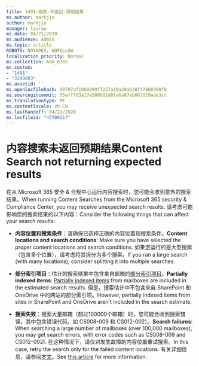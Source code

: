 ```yaml
---
title: 1491-搜索-不返回-预期结果
ms.author: markjjo
author: markjjo
manager: lauraw
ms.date: 04/21/2020
ms.audience: Admin
ms.topic: article
ROBOTS: NOINDEX, NOFOLLOW
localization_priority: Normal
ms.collection: Adm_O365
ms.custom:
- "1491"
- "3200003"
ms.assetid: ''
ms.openlocfilehash: d0707af19b0299f7257a10a20ab38f47860308fb
ms.sourcegitcommit: 55eff703a17e500681d8fa6a87eb067019ade3cc
ms.translationtype: MT
ms.contentlocale: zh-CN
ms.lasthandoff: 04/22/2020
ms.locfileid: "43709217"
---
```

# <a name="content-search-not-returning-expected-results"></a><span data-ttu-id="8b76e-102">内容搜索未返回预期结果</span><span class="sxs-lookup"><span data-stu-id="8b76e-102">Content Search not returning expected results</span></span>

<span data-ttu-id="8b76e-103">在从 Microsoft 365 安全 & 合规中心运行内容搜索时，您可能会收到意外的搜索结果。</span><span class="sxs-lookup"><span data-stu-id="8b76e-103">When running Content Searches from the Microsoft 365 security & Compliance Center, you may receive unexpected search results.</span></span> <span data-ttu-id="8b76e-104">请考虑可能影响您的搜索结果的以下内容：</span><span class="sxs-lookup"><span data-stu-id="8b76e-104">Consider the following things that can affect your search results:</span></span>

- <span data-ttu-id="8b76e-105">**内容位置和搜索条件**：请确保已选择正确的内容位置和搜索条件。</span><span class="sxs-lookup"><span data-stu-id="8b76e-105">**Content locations and search conditions**: Make sure you have selected the proper content locations and search conditions.</span></span> <span data-ttu-id="8b76e-106">如果您运行的是大型搜索（包含多个位置），请考虑将其拆分为多个搜索。</span><span class="sxs-lookup"><span data-stu-id="8b76e-106">If you ran a large search (with many locations), consider splitting it into multiple searches.</span></span>

- <span data-ttu-id="8b76e-107">**部分索引项目**：估计的搜索结果中包含来自邮箱的[部分索引项目](https://docs.microsoft.com/office365/securitycompliance/partially-indexed-items-in-content-search)。</span><span class="sxs-lookup"><span data-stu-id="8b76e-107">**Partially indexed items**:  [Partially indexed items](https://docs.microsoft.com/office365/securitycompliance/partially-indexed-items-in-content-search) from mailboxes are included in the estimated search results.</span></span> <span data-ttu-id="8b76e-108">但是，搜索估计中不包含来自 SharePoint 和 OneDrive 中的网站的部分索引项。</span><span class="sxs-lookup"><span data-stu-id="8b76e-108">However, partially indexed items from sites in SharePoint and OneDrive aren't included in the search estimate.</span></span>

- <span data-ttu-id="8b76e-109">**搜索失败**：搜索大量邮箱（超过100000个邮箱）时，您可能会收到搜索错误，其中包含错误代码，如 CS008-009 和 CS012-002）。</span><span class="sxs-lookup"><span data-stu-id="8b76e-109">**Search failures**: When searching a large number of mailboxes (over 100,000 mailboxes), you may get search errors, with error codes such as CS008-009 and CS012-002).</span></span> <span data-ttu-id="8b76e-110">在这种情况下，请仅对发生故障的内容位置重试搜索。</span><span class="sxs-lookup"><span data-stu-id="8b76e-110">In this case, retry the search only for the failed content locations.</span></span> <span data-ttu-id="8b76e-111">有关详细信息，请参阅[本文](https://docs.microsoft.com/office365/securitycompliance/retry-failed-content-search)。</span><span class="sxs-lookup"><span data-stu-id="8b76e-111">See  [this article](https://docs.microsoft.com/office365/securitycompliance/retry-failed-content-search) for more information.</span></span>
